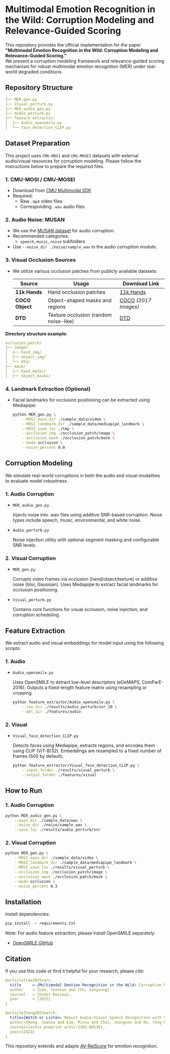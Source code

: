 # Multimodal Emotion Recognition in the Wild: Corruption Modeling and Relevance-Guided Scoring

This repository provides the official implementation for the paper  
**"Multimodal Emotion Recognition in the Wild: Corruption Modeling and Relevance-Guided Scoring."**  
We present a corruption modeling framework and relevance-guided scoring mechanism for robust multimodal emotion recognition (MER) under real-world degraded conditions.


## Repository Structure

```yaml
├── MER_gen.py
├── Visual_perturb.py
├── MER_audio_gen.py
├── Audio_perturb.py
├── feature_extractor/
│  ├── Audio_opensmile.py
│  └── face_detection_CLIP.py
```

## Dataset Preparation

This project uses ```CMU-MOSI``` and ```CMU-MOSEI``` datasets with external audio/visual resources for corruption modeling. Please follow the instructions below to prepare the required files.

### 1. CMU-MOSI / CMU-MOSEI
- Download from [CMU Multimodal SDK](https://github.com/A2Zadeh/CMU-MultimodalSDK)
- Required:
  - Raw `.mp4` video files
  - Corresponding `.wav` audio files


### 2. Audio Noise: MUSAN
- We use the [MUSAN dataset](https://www.openslr.org/17/) for audio corruption.
- Recommended categories:
  - `speech`, `music`, `noise` subfolders
- Use `--noise_dir ./noise/sample_wav` in the audio corruption module.


### 3. Visual Occlusion Sources

- We utilize various occlusion patches from publicly available datasets:

  | Source         | Usage                          | Download Link |
  |----------------|---------------------------------|----------------|
  | **11k Hands**  | Hand occlusion patches          | [11k Hands](https://sites.google.com/view/11khands) |
  | **COCO Object**| Object-shaped masks and regions | [COCO](https://cocodataset.org/#download) *(2017 images)* |
  | **DTD**        | Texture occlusion (random noise-like) | [DTD](https://www.robots.ox.ac.uk/~vgg/data/dtd/) |
  

**Directory structure example:**
  ```yaml
  occlusion_patch/
  ├── image/
  │  ├── hand_img/
  │  ├── object_img/
  │  └── dtd/
  ├── mask/
  │  ├── hand_masks/
  │  ├── object_masks/
  ```


### 4. Landmark Extraction (Optional)
- Facial landmarks for occlusion positioning can be extracted using Mediapipe:
  ```bash
  python MER_gen.py \
      --MOSI_main_dir ./sample_data/video \
      --MOSI_landmark_dir ./sample_data/mediapipe_landmark \
      --MOSI_save_loc ./tmp \
      --occlusion_img ./occlusion_patch/image \
      --occlusion_mask ./occlusion_patch/mask \
      --mode occlusion \
      --noise_percent 0.0
  ```


## Corruption Modeling
We simulate real-world corruptions in both the audio and visual modalities to evaluate model robustness.

### 1. Audio Corruption
- ```MER_audio_gen.py```

  Injects noise into .wav files using additive SNR-based corruption.
  Noise types include speech, music, environmental, and white noise.

- ```Audio_perturb.py```

  Noise injection utility with optional segment masking and configurable SNR levels.


### 2. Visual Corruption
- ```MER_gen.py```

  Corrupts video frames via occlusion (hand/object/texture) or additive noise (blur, Gaussian).
  Uses Mediapipe to extract facial landmarks for occlusion positioning.

- ```Visual_perturb.py```

  Contains core functions for visual occlusion, noise injection, and corruption scheduling.


## Feature Extraction
We extract audio and visual embeddings for model input using the following scripts:

### 1. Audio
- ```Audio_opensmile.py```

  Uses OpenSMILE to extract low-level descriptors (eGeMAPS, ComParE-2016).
  Outputs a fixed-length feature matrix using resampling or cropping.
  ```bash
  python feature_extractor/Audio_opensmile.py \
      --raw_dir ./results/audio_perturb/snr_10 \
      --pkl_dir ./features/audio
  ```

### 2. Visual
- ```Visual_face_detection_CLIP.py```

  Detects faces using Mediapipe, extracts regions, and encodes them using CLIP (ViT-B/32).
  Embeddings are resampled to a fixed number of frames (500 by default).
  ```bash
  python feature_extractor/Visual_face_detection_CLIP.py \
      --input_folder ./results/visual_perturb \
      --output_folder ./features/visual
  ```  


## How to Run
### 1. Audio Corruption
  ```bash
  python MER_audio_gen.py \
      --main_dir ./sample_data/wav \
      --noise_dir ./noise/sample_wav \
      --save_loc ./results/audio_perturb/snr
  ```
###  2. Visual Corruption
  ```bash
  python MER_gen.py \
      --MOSI_main_dir ./sample_data/video \
      --MOSI_landmark_dir ./sample_data/mediapipe_landmark \
      --MOSI_save_loc ./results/visual_perturb \
      --occlusion_img ./occlusion_patch/image \
      --occlusion_mask ./occlusion_patch/mask \
      --mode occlusion \
      --noise_percent 0.3
  ```

## Installation

Install dependencies:
  ```bash
  pip install -r requirements.txt
  ```
  Note: For audio feature extraction, please install OpenSMILE separately:
  - [OpenSMILE GitHub](https://github.com/audeering/opensmile)

## Citation
If you use this code or find it helpful for your research, please cite:

```yaml
@article{lee2025cars,
  title     = {Multimodal Emotion Recognition in the Wild: Corruption Modeling and Relevance-Guided Scoring},
  author    = {Lee, Yoonsun and Cho, Sunyoung},
  journal   = {Under Review},
  year      = {2025}
}

@article{hong2023watch,
  title={Watch or Listen: Robust Audio-Visual Speech Recognition with Visual Corruption Modeling and Reliability Scoring},
  author={Hong, Joanna and Kim, Minsu and Choi, Jeongsoo and Ro, Yong Man},
  journal={arXiv preprint arXiv:2303.08536},
  year={2023}
}
```
This repository extends and adapts [AV-RelScore](https://github.com/joannahong/AV-RelScore) for emotion recognition.
